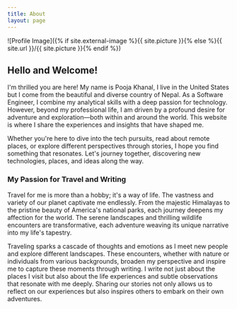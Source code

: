 ```yaml
---
title: About
layout: page
---
```

![Profile Image]({% if site.external-image %}{{ site.picture }}{% else %}{{ site.url }}/{{ site.picture }}{% endif %})

## Hello and Welcome!

I'm thrilled you are here! My name is Pooja Khanal, I live in the United States but I come from the beautiful and diverse country of Nepal. As a Software Engineer, I combine my analytical skills with a deep passion for technology. However, beyond my professional life, I am driven by a profound desire for adventure and exploration—both within and around the world. This website is where I share the experiences and insights that have shaped me. 

Whether you're here to dive into the tech pursuits, read about remote places, or explore different perspectives through stories, I hope you find something that resonates. Let's journey together, discovering new technologies, places, and ideas along the way. 

### My Passion for Travel and Writing

Travel for me is more than a hobby; it's a way of life. The vastness and variety of our planet captivate me endlessly. From the majestic Himalayas to the pristine beauty of America's national parks, each journey deepens my affection for the world. The serene landscapes and thrilling wildlife encounters are transformative, each adventure weaving its unique narrative into my life's tapestry.

Traveling sparks a cascade of thoughts and emotions as I meet new people and explore different landscapes. These encounters, whether with nature or individuals from various backgrounds, broaden my perspective and inspire me to capture these moments through writing.  I write not just about the places I visit but also about the life experiences and subtle observations that resonate with me deeply. Sharing our stories not only allows us to reflect on our experiences but also inspires others to embark on their own adventures.



<!-- <h2>Skills</h2>

<ul class="skill-list">
	<li>HTML - Jade - Haml - Erb</li>
	<li>Responsive (Mobile First)</li>
	<li>CSS (Stylus, Sass, Less)</li>
	<li>Css Frameworks (Bootstrap, Foundation)</li>
	<li>Javascript (Design Patterns, Tests)</li>
	<li>AngularJS - ReactJS</li>
	<li>Grunt - Gulp - Yeoman</li>
	<li>Git</li>
	<li>PHP</li>
	<li>Python</li>
	<li>MySQL - MongoDB</li>
	<li>Scrum and Kanban</li>
	<li>TDD e Continuous Integration</li>
</ul>

<h2>Projects</h2>

<ul>
	<li><a href="https://github.com/">Lorem Lorem</a></li>
	<li><a href="https://github.com/">Ipsum Dolor</a></li>
	<li><a href="https://github.com/">Dolor Lorem</a></li>
</ul> -->
